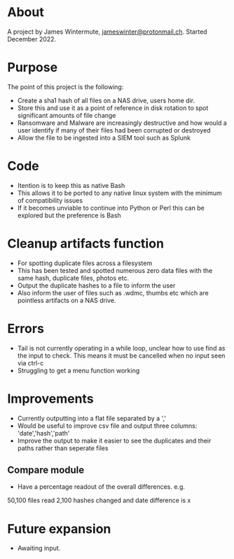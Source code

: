 
About
=====
A project by James Wintermute, jameswinter@protonmail.ch. Started December 2022.

Purpose
=======
The point of this project is the following:

- Create a sha1 hash of all files on a NAS drive, users home dir.
- Store this and use it as a point of reference in disk rotation to spot significant amounts of file change
- Ransomware and Malware are increasingly destructive and how would a user identify if many of their files had been corrupted or destroyed
- Allow the file to be ingested into a SIEM tool such as Splunk

Code
====
- Itention is to keep this as native Bash
- This allows it to be ported to any native linux system with the minimum of compatibility issues
- If it becomes unviable to continue into Python or Perl this can be explored but the preference is Bash

Cleanup artifacts function
==========================
- For spotting duplicate files across a filesystem
- This has been tested and spotted numerous zero data files with the same hash, duplicate files, photos etc.
- Output the duplicate hashes to a file to inform the user
- Also inform the user of files such as .wdmc, thumbs etc which are pointless artifacts on a NAS drive.

# Errors
- Tail is not currently operating in a while loop, unclear how to use find as the input to check. This means it must be cancelled when no input seen via  ctrl-c
- Struggling to get a menu function working


# Improvements

- Currently outputting into a flat file separated by a ','
- Would be useful to improve csv file and output three columns: 'date','hash','path'
- Improve the output to make it easier to see the duplicates and their paths rather than seperate files

## Compare module
- Have a percentage readout of the overall differences. e.g.

50,100 files read
2,100 hashes changed and date difference is x


Future expansion
================
- Awaiting input.

